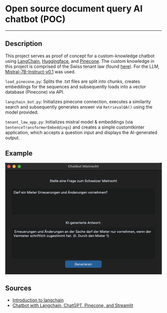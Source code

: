 # Open source document query AI chatbot (POC)

---

## Description

This project serves as proof of concept for a custom-knowledge chatbot using [LangChain](https://python.langchain.com/docs/get_started/introduction), [Huggingface](https://huggingface.co/), and [Pinecone](https://www.pinecone.io/). The custom knowledge in this project is comprised of the Swiss tenant law (found [here](https://www.mietrecht.ch/fileadmin/files/Gesetze/OR_mietrecht_A4.pdf)). For the LLM, [Mistral-7B-Instruct-v0.1](https://huggingface.co/mistralai/Mistral-7B-Instruct-v0.1) was used. 

`load_pinecone.py`: Splits the .txt files are split into chunks, creates embeddings for the sequences and subsequently loads into a vector database (Pinecone) via API.
<br>

`langchain_bot.py`: Initializes pinecone connection, executes a similarity search and subsequently generates answer via `RetrievalQA()` using the model provided. 
<br>

`tenant_law_app.py`: Initializes mistral model & embeddings (via `SentenceTransformerEmbeddings`) and creates a simple customtkinter application, which accepts a question input and displays the AI-generated output. 

## Example

![ScreenShot](/images/screenshot.png)

## Sources
* [Introduction to langchain](https://blog.devgenius.io/introduction-to-langchain-ef84eec62a65)
* [Chatbot with Langchain, ChatGPT, Pinecone, and Streamlit](https://blog.futuresmart.ai/building-an-interactive-chatbot-with-langchain-chatgpt-pinecone-and-streamlit)
